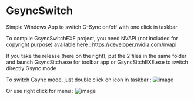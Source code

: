 # GsyncSwitch
Simple Windows App to switch G-Sync on/off with one click in taskbar

To compile GsyncSwitchEXE project, you need NVAPI (not included for copyright purpose) available here :
https://developer.nvidia.com/nvapi

If you take the release (here on the right), put the 2 files in the same folder and launch GsyncSitch.exe for toolbar app or GsyncSitchEXE.exe to switch directly Gsync mode

To switch Gsync mode, just double click on icon in taskbar :
![image](https://user-images.githubusercontent.com/71530061/163377488-4f60ebdc-3005-47ec-89d9-f47d475a3db5.png)

Or use right click for menu :
![image](https://user-images.githubusercontent.com/71530061/163377584-97295168-ca3b-4516-adb2-c59f8e1bb86b.png)
